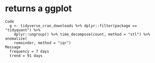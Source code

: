 # returns a ggplot

    Code
      g <- tidyverse_cran_downloads %>% dplyr::filter(package == "tidyquant") %>%
        dplyr::ungroup() %>% time_decompose(count, method = "stl") %>% anomalize(
        remainder, method = "iqr")
    Message
      frequency = 7 days
      trend = 91 days

